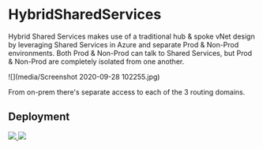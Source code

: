 HybridSharedServices
====================

Hybrid Shared Services makes use of a traditional hub & spoke vNet design by
leveraging Shared Services in Azure and separate Prod & Non-Prod environments.
Both Prod & Non-Prod can talk to Shared Services, but Prod & Non-Prod are
completely isolated from one another.

![](media/Screenshot 2020-09-28 102255.jpg)

From on-prem there's separate access to each of the 3 routing domains.

## Deployment

<a href="https://portal.azure.com/#create/Microsoft.Template/uri/https%3A%2F%2Fraw.githubusercontent.com%2Fmarckean%2FHybridSharedServices%2Fmaster%2FAzureDeploy.json" target="_blank">
    <img src="http://azuredeploy.net/deploybutton.png"/>
</a>
<a href="http://armviz.io/#/?load=https%3A%2F%2Fraw.githubusercontent.com%2Fmarckean%2FHybridSharedServices%2Fmaster%2FAzureDeploy.json" target="_blank">
    <img src="http://armviz.io/visualizebutton.png"/>
</a>